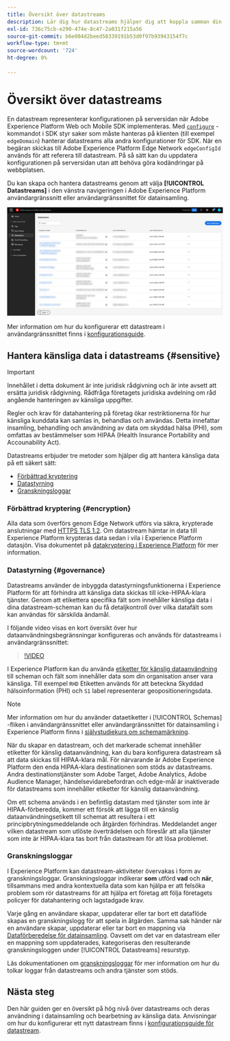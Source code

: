 ```yaml
---
title: Översikt över datastreams
description: Lär dig hur datastreams hjälper dig att koppla samman din integrering med Experience Platform SDK på klientsidan med Adobe-produkter och tredjepartsmål.
exl-id: 736c75cb-e290-474e-8c47-2a031f215a56
source-git-commit: b6e084d2beed58339191b53d0f97b93943154f7c
workflow-type: tm+mt
source-wordcount: '724'
ht-degree: 0%

---
```


# Översikt över datastreams

En datastream representerar konfigurationen på serversidan när Adobe Experience Platform Web och Mobile SDK implementeras. Med [`configure`](/help/web-sdk/commands/configure/overview.md) -kommandot i SDK styr saker som måste hanteras på klienten (till exempel `edgeDomain`) hanterar datastreams alla andra konfigurationer för SDK. När en begäran skickas till Adobe Experience Platform Edge Network `edgeConfigId` används för att referera till datastream. På så sätt kan du uppdatera konfigurationen på serversidan utan att behöva göra kodändringar på webbplatsen.

Du kan skapa och hantera datastreams genom att välja **[!UICONTROL Datastreams]** i den vänstra navigeringen i Adobe Experience Platform användargränssnitt eller användargränssnittet för datainsamling.

![Fliken Datastreams i användargränssnittet](assets/overview/datastreams-tab.png)

Mer information om hur du konfigurerar ett datastream i användargränssnittet finns i [konfigurationsguide](./configure.md).

## Hantera känsliga data i datastreams {#sensitive}

>[!IMPORTANT]
>
>Innehållet i detta dokument är inte juridisk rådgivning och är inte avsett att ersätta juridisk rådgivning. Rådfråga företagets juridiska avdelning om råd angående hanteringen av känsliga uppgifter.

Regler och krav för datahantering på företag ökar restriktionerna för hur känsliga kunddata kan samlas in, behandlas och användas. Detta innefattar insamling, behandling och användning av data om skyddad hälsa (PHI), som omfattas av bestämmelser som HIPAA (Health Insurance Portability and Accounability Act).

Datastreams erbjuder tre metoder som hjälper dig att hantera känsliga data på ett säkert sätt:

* [Förbättrad kryptering](#encryption)
* [Datastyrning](#governance)
* [Granskningsloggar](#audit-logs)

### Förbättrad kryptering {#encryption}

Alla data som överförs genom Edge Network utförs via säkra, krypterade anslutningar med [HTTPS TLS 1.2](https://datatracker.ietf.org/doc/html/rfc5246). Om datastream hämtar in data till Experience Platform krypteras data sedan i vila i Experience Platform datasjön. Visa dokumentet på [datakryptering i Experience Platform](../landing/governance-privacy-security/encryption.md) för mer information.

### Datastyrning {#governance}

Datastreams använder de inbyggda datastyrningsfunktionerna i Experience Platform för att förhindra att känsliga data skickas till icke-HIPAA-klara tjänster. Genom att etikettera specifika fält som innehåller känsliga data i dina datastream-scheman kan du få detaljkontroll över vilka datafält som kan användas för särskilda ändamål.

I följande video visas en kort översikt över hur dataanvändningsbegränsningar konfigureras och används för datastreams i användargränssnittet:

>[!VIDEO](https://video.tv.adobe.com/v/3409588/?quality=12&learn=on&speedcontrol=on)

I Experience Platform kan du använda [etiketter för känslig dataanvändning](../data-governance/labels/reference.md#sensitive) till scheman och fält som innehåller data som din organisation anser vara känsliga. Till exempel `RHD` Etiketten används för att beteckna Skyddad hälsoinformation (PHI) och `S1` label representerar geopositioneringsdata.

>[!NOTE]
>
>Mer information om hur du använder dataetiketter i [!UICONTROL Schemas] -fliken i användargränssnittet eller användargränssnittet för datainsamling i Experience Platform finns i [självstudiekurs om schemamärkning](../xdm/tutorials/labels.md).

När du skapar en datastream, och det markerade schemat innehåller etiketter för känslig dataanvändning, kan du bara konfigurera datastream så att data skickas till HIPAA-klara mål. För närvarande är Adobe Experience Platform den enda HIPAA-klara destinationen som stöds av datastreams. Andra destinationstjänster som Adobe Target, Adobe Analytics, Adobe Audience Manager, händelsevidarebefordran och edge-mål är inaktiverade för datastreams som innehåller etiketter för känslig dataanvändning.

Om ett schema används i en befintlig datastam med tjänster som inte är HIPAA-förberedda, kommer ett försök att lägga till en känslig dataanvändningsetikett till schemat att resultera i ett principbrytningsmeddelande och åtgärden förhindras. Meddelandet anger vilken datastream som utlöste överträdelsen och föreslår att alla tjänster som inte är HIPAA-klara tas bort från datastream för att lösa problemet.

### Granskningsloggar

I Experience Platform kan datastream-aktiviteter övervakas i form av granskningsloggar. Granskningsloggar indikerar **som** utförd **vad** och **när**, tillsammans med andra kontextuella data som kan hjälpa er att felsöka problem som rör datastreams för att hjälpa ert företag att följa företagets policyer för datahantering och lagstadgade krav.

Varje gång en användare skapar, uppdaterar eller tar bort ett dataflöde skapas en granskningslogg för att spela in åtgärden. Samma sak händer när en användare skapar, uppdaterar eller tar bort en mappning via [Dataförberedelse för datainsamling](./data-prep.md). Oavsett om det var en datastream eller en mappning som uppdaterades, kategoriseras den resulterande granskningsloggen under [!UICONTROL Datastreams] resurstyp.

Läs dokumentationen om [granskningsloggar](../landing/governance-privacy-security/audit-logs/overview.md) för mer information om hur du tolkar loggar från datastreams och andra tjänster som stöds.

## Nästa steg

Den här guiden ger en översikt på hög nivå över datastreams och deras användning i datainsamling och bearbetning av känsliga data. Anvisningar om hur du konfigurerar ett nytt datastream finns i [konfigurationsguide för datastream](./configure.md).
